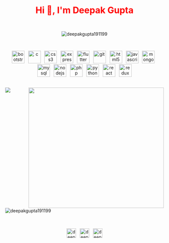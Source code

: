 <h1 align="center" style="color:red;">Hi 👋, I'm Deepak Gupta</h1>
<br>
<p align="center"> <img src="https://komarev.com/ghpvc/?username=deepakgupta191199" alt="deepakgupta191199" /> </p>
<br>
<p align="center"><img src="https://devicons.github.io/devicon/devicon.git/icons/bootstrap/bootstrap-plain.svg" alt="bootstrap" width="40" height="40"/>&nbsp&nbsp
  <img src="https://devicons.github.io/devicon/devicon.git/icons/c/c-original.svg" alt="c" width="40" height="40"/>&nbsp&nbsp
  <img src="https://devicons.github.io/devicon/devicon.git/icons/css3/css3-original-wordmark.svg" alt="css3" width="40" height="40"/>&nbsp&nbsp
  <img src="https://devicons.github.io/devicon/devicon.git/icons/express/express-original-wordmark.svg" alt="express" width="40" height="40"/>&nbsp&nbsp
  <img src="https://www.vectorlogo.zone/logos/flutterio/flutterio-icon.svg" alt="flutter" width="40" height="40"/>&nbsp&nbsp
  <img src="https://www.vectorlogo.zone/logos/git-scm/git-scm-icon.svg" alt="git" width="40" height="40"/>&nbsp&nbsp
  <img src="https://devicons.github.io/devicon/devicon.git/icons/html5/html5-original-wordmark.svg" alt="html5" width="40" height="40"/>&nbsp&nbsp
  <img src="https://devicons.github.io/devicon/devicon.git/icons/javascript/javascript-original.svg" alt="javascript" width="40" height="40"/>&nbsp&nbsp
  <img src="https://devicons.github.io/devicon/devicon.git/icons/mongodb/mongodb-original-wordmark.svg" alt="mongodb" width="40" height="40"/>&nbsp&nbsp
  <img src="https://devicons.github.io/devicon/devicon.git/icons/mysql/mysql-original-wordmark.svg" alt="mysql" width="40" height="40"/>&nbsp&nbsp
  <img src="https://devicons.github.io/devicon/devicon.git/icons/nodejs/nodejs-original-wordmark.svg" alt="nodejs" width="40" height="40"/>&nbsp&nbsp
  <img src="https://devicons.github.io/devicon/devicon.git/icons/php/php-original.svg" alt="php" width="40" height="40"/>&nbsp&nbsp
  <img src="https://devicons.github.io/devicon/devicon.git/icons/python/python-original.svg" alt="python" width="40" height="40"/>&nbsp&nbsp
  <img src="https://devicons.github.io/devicon/devicon.git/icons/react/react-original-wordmark.svg" alt="react" width="40" height="40"/>&nbsp&nbsp
  <img src="https://devicons.github.io/devicon/devicon.git/icons/redux/redux-original.svg" alt="redux" width="40" height="40"/>
</p>
<br>

<!-- Looks Good in small or large screens -->
<div>
  <img src="https://i.giphy.com/media/l4hLVfpZQf1Ca0bhm/giphy-downsized.gif" align="right" width="430" height="383"/>
</div>
<div>
  <img align="center" src=https://github-readme-stats.vercel.app/api?username=deepakgupta191199&theme=dracula&show_icons=true" />
  <br>
  <img align="center" src="https://github-readme-stats.vercel.app/api/top-langs/?username=deepakgupta191199&layout=compact&theme=dracula" alt="deepakgupta191199" />  
</div>



<br>
<br>
<p align="center">
<a href="https://linkedin.com/in/deepakgupta191199" target="blank"><img align="center" src="https://www.vectorlogo.zone/logos/linkedin/linkedin-icon.svg" alt="deepakgupta191199" height="30" width="30" /></a>&nbsp&nbsp
<a href="https://www.hackerrank.com/deepakg202" target="blank"><img align="center" src="https://cdn.jsdelivr.net/npm/simple-icons@3.0.1/icons/hackerrank.svg" alt="deepakg202" height="30" width="30" /></a>&nbsp&nbsp
<a href="https://stackoverflow.com/users/deepakgupta191199" target="blank"><img align="center" src="https://www.vectorlogo.zone/logos/stackoverflow/stackoverflow-icon.svg" alt="deepakgupta191199" height="30" width="30" /></a>
</p>
